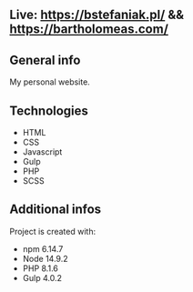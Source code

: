 ## Live: https://bstefaniak.pl/ && https://bartholomeas.com/

## General info
My personal website.

## Technologies
- HTML
- CSS
- Javascript
- Gulp  
- PHP
- SCSS

	
## Additional infos
Project is created with:
* npm 6.14.7
* Node 14.9.2
* PHP 8.1.6
* Gulp 4.0.2
